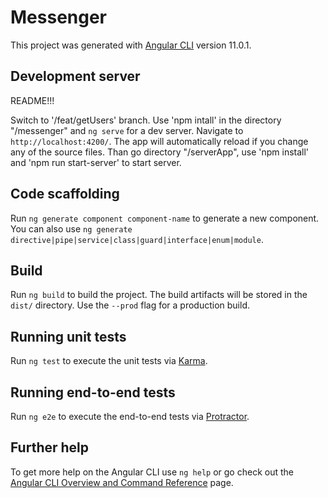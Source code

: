 # Messenger

This project was generated with [Angular CLI](https://github.com/angular/angular-cli) version 11.0.1.

## Development server
README!!!

Switch to '/feat/getUsers' branch.
Use 'npm intall' in the directory "/messenger" and `ng serve` for a dev server. Navigate to `http://localhost:4200/`. The app will automatically reload if you change any of the source files. Than go directory "/serverApp", use 'npm install' and 'npm run start-server' to start server.

## Code scaffolding

Run `ng generate component component-name` to generate a new component. You can also use `ng generate directive|pipe|service|class|guard|interface|enum|module`.

## Build

Run `ng build` to build the project. The build artifacts will be stored in the `dist/` directory. Use the `--prod` flag for a production build.

## Running unit tests

Run `ng test` to execute the unit tests via [Karma](https://karma-runner.github.io).

## Running end-to-end tests

Run `ng e2e` to execute the end-to-end tests via [Protractor](http://www.protractortest.org/).

## Further help

To get more help on the Angular CLI use `ng help` or go check out the [Angular CLI Overview and Command Reference](https://angular.io/cli) page.
